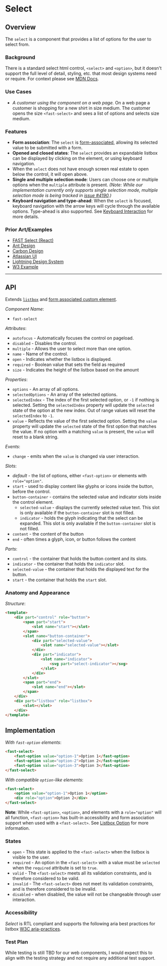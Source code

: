 # Select

## Overview

The `select` is a component that provides a list of options for the user to select from.

### Background

There is a standard select html control, `<select>` and `<option>`, but it doesn't support the full level of detail, styling, etc. that most design systems need or require. For context please see [MDN Docs](https://developer.mozilla.org/en-US/docs/web/html/element/select).

### Use Cases

- *A customer using the component on a web page.*
On a web page a customer is shopping for a new shirt in size medium. The customer opens the size `<fast-select>` and sees a list of options and selects size medium.

### Features

- **Form association**: The `select` is [form-associated](../form-associated/form-associated-custom-element.spec.md), allowing its selected value to be submitted with a form.
- **Opened and closed states**: The `select` provides an expandable listbox can be displayed by clicking on the element, or using keyboard navigation.
- When the `select` does not have enough screen real estate to open below the control, it will open above.
- **Single and multiple selection mode**: Users can choose one or multiple options when the `multiple` attribute is present. *(Note: While our implementation currently only supports single selection mode, multiple selection mode is being tracked in [issue #4190](https://github.com/microsoft/fast/issues/4190).)*
- **Keyboard navigation and type-ahead**: When the `select` is focused, keyboard navigation with the arrow keys will cycle through the available options. Type-ahead is also supported. See [Keyboard Interaction](https://www.w3.org/TR/wai-aria-practices-1.1/#listbox_kbd_interaction) for more details.

### Prior Art/Examples

- [FAST Select (React)](https://www.npmjs.com/package/@microsoft/fast-components-react-msft)
- [Ant Design](https://ant.design/components/select/)
- [Carbon Design](https://www.carbondesignsystem.com/components/select/code/)
- [Atlassian UI](https://atlaskit.atlassian.com/packages/core/select)
- [Lightning Design System](https://www.lightningdesignsystem.com/components/select/)
- [W3 Example](https://www.w3.org/TR/wai-aria-practices-1.1/examples/listbox/listbox-collapsible.html)

---

## API

Extends [`listbox`](../listbox/listbox.spec.md) and [form associated custom element](../form-associated/form-associated-custom-element.md).

*Component Name*:

- `fast-select`

*Attributes*:

- `autofocus` - Automatically focuses the control on pageload.
- `disabled` - Disables the control.
- `multiple` - Allows the user to select more than one option.
- `name` - Name of the control.
- `open` - Indicates whether the listbox is displayed.
- `required` - Boolean value that sets the field as required
- `size` - Indicates the height of the listbox based on the amount

*Properties*:

- `options` - An array of all options.
- `selectedOptions` - An array of the selected options.
- `selectedIndex` - The index of the first selected option, or `-1` if nothing is selected. Setting the `selectedIndex` property will update the `selected` state of the option at the new index. Out of range values will reset the `selectedIndex` to `-1`.
- `value` - Reflects the value of the first selected option. Setting the `value` property will update the `selected` state of the first option that matches the value. If no option with a matching `value` is present, the `value` will reset to a blank string.

*Events*:

- `change` - emits when the `value` is changed via user interaction.

*Slots*:

- *default* - the list of options, either `<fast-option>` or elements with `role="option"`.
- `start` - used to display content like glyphs or icons inside the button, before the control.
- `button-container` - contains the selected value and indicator slots inside the control element.
  - `selected-value` - displays the currently selected value text. This slot is only available if the `button-container` slot is not filled.
  - `indicator` - holds the glyph indicating that the select can be expanded. This slot is only available if the `button-container` slot is not filled.
- `content` - the content of the button
- `end` - often times a glyph, icon, or button follows the content

*Parts*:

- `control` - the container that holds the button content and its slots.
- `indicator` - the container that holds the `indicator` slot.
- `selected-value` - the container that holds the displayed text for the button.
- `start` - the container that holds the `start` slot.

### Anatomy and Appearance

*Structure*:

```html
<template>
    <div part="control" role="button">
        <span part="start">
            <slot name="start"></slot>
        </span>
        <slot name="button-container">
            <div part="selected-value">
                <slot name="selected-value"></slot>
            </div>
            <div part="indicator">
                <slot name="indicator">
                    <svg part="select-indicator"></svg>
                </slot>
            </div>
        </slot>
        <span part="end">
            <slot name="end"></slot>
        </span>
    </div>
    <div part="listbox" role="listbox">
        <slot></slot>
    </div>
</template>
```

## Implementation

*With `fast-option` elements*:

```html
<fast-select>
    <fast-option value="option-1">Option 1</fast-option>
    <fast-option value="option-2">Option 2</fast-option>
    <fast-option value="option-3">Option 3</fast-option>
</fast-select>
```

*With compatible `option`-like elements*:

```html
<fast-select>
    <option value="option-1">Option 1</option>
    <div role="option">Option 2</div>
</fast-select>
```

**Note**: While `<fast-option>`, `<option>`, and elements with a `role="option"` will all function, `<fast-option>` has built-in accessibility and form association support when used with a `<fast-select>`. See [Listbox Option](../listbox-option/listbox-option.spec.md) for more information.

### States

- `open` -  This state is applied to the `<fast-select>` when the listbox is visible to the user.
- `required` - An option in the `<fast-select>` with a value must be `selected` when the `required` attribute is set to `true`.
- `valid` - The `<fast-select>` meets all its validation constraints, and is therefore considered to be valid.
- `invalid` - The `<fast-select>` does not meet its validation constraints, and is therefore considered to be invalid.
- `disabled` - when disabled, the value will not be changeable through user interaction.

### Accessibility

*Select* is RTL compliant and supports the following aria best practices for listbox [W3C aria-practices](https://www.w3.org/TR/wai-aria-practices-1.1/#Listbox).

### Test Plan

While testing is still TBD for our web components, I would expect this to align with the testing strategy and not require any additional test support.
